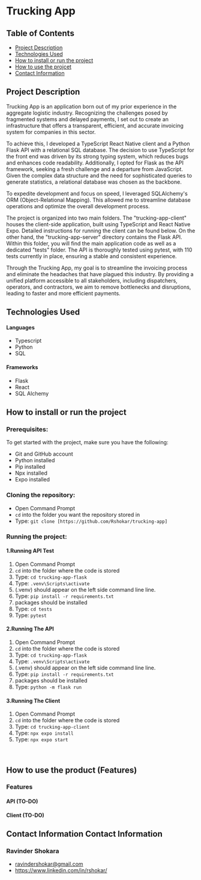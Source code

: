 # Trucking App

## Table of Contents
- [Project Description](#project-description)
- [Technologies Used](#technologies-used)
- [How to install or run the project](#how-to-run-project)
- [How to use the projcet](#how-to-use-product)
- [Contact Information](#contact-information)

## <a id="project-description">Project Description</a>
Trucking App is an application born out of my prior experience in the aggregate logistic industry. Recognizing the challenges posed by fragmented systems and delayed payments, I set out to create an infrastructure that offers a transparent, efficient, and accurate invoicing system for companies in this sector.

To achieve this, I developed a TypeScript React Native client and a Python Flask API with a relational SQL database. The decision to use TypeScript for the front end was driven by its strong typing system, which reduces bugs and enhances code readability. Additionally, I opted for Flask as the API framework, seeking a fresh challenge and a departure from JavaScript. Given the complex data structure and the need for sophisticated queries to generate statistics, a relational database was chosen as the backbone.

To expedite development and focus on speed, I leveraged SQLAlchemy's ORM (Object-Relational Mapping). This allowed me to streamline database operations and optimize the overall development process.

The project is organized into two main folders. The "trucking-app-client" houses the client-side application, built using TypeScript and React Native Expo. Detailed instructions for running the client can be found below. On the other hand, the "trucking-app-server" directory contains the Flask API. Within this folder, you will find the main application code as well as a dedicated "tests" folder. The API is thoroughly tested using pytest, with 110 tests currently in place, ensuring a stable and consistent experience.

Through the Trucking App, my goal is to streamline the invoicing process and eliminate the headaches that have plagued this industry. By providing a unified platform accessible to all stakeholders, including dispatchers, operators, and contractors, we aim to remove bottlenecks and disruptions, leading to faster and more efficient payments.


## <a id="technologies-used">Technologies Used</a>
#### Languages
- Typescript
- Python
- SQL

#### Frameworks
- Flask 
- React
- SQL Alchemy

## <a id="how-to-run-project">How to install or run the project</a>

### Prerequisites:
To get started with the project, make sure you have the following:

- Git and GitHub account
- Python installed
- Pip installed
- Npx installed
- Expo installed

### Cloning the repository:

- Open Command Prompt
- `cd` into the folder you want the repository stored in
- Type: `git clone [https://github.com/Rshokar/trucking-app]`

### Running the project:

#### 1.Running API Test
1. Open Command Prompt
2. `cd` into the folder where the code is stored
3. Type: `cd trucking-app-flask`
4. Type: `.venv\Scripts\activate`
5. (.venv) should appear on the left side command line line. 
6. Type: `pip install -r requirements.txt`
7. packages should be installed
8. Type: `cd tests`
9. Type: `pytest`

#### 2.Running The API 
1. Open Command Prompt
2. `cd` into the folder where the code is stored
3. Type: `cd trucking-app-flask`
4. Type: `.venv\Scripts\activate`
5. (.venv) should appear on the left side command line line. 
6. Type: `pip install -r requirements.txt`
7. packages should be installed
8. Type: `python -m flask run`

#### 3.Running The Client
1. Open Command Prompt
2. `cd` into the folder where the code is stored
3. Type: `cd trucking-app-client`
4. Type: `npx expo install`
5. Type: `npx expo start`
<br>

## <a id="how-to-use-product">How to use the product (Features)</a>

### Features

#### API (TO-DO)

#### Client (TO-DO)

## Contact Information <a id="contact-information">Contact Information</a>

### Ravinder Shokara
- ravindershokar@gmail.com
- https://www.linkedin.com/in/rshokar/
